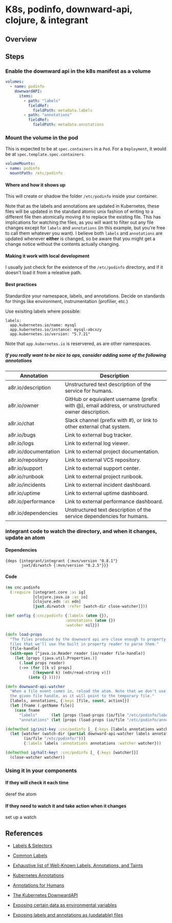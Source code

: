 # K8s, podinfo, downward-api, clojure, & integrant


## Overview

## Steps

### Enable the downward api in the k8s manifest as a volume

``` yaml
volumes:
  - name: podinfo
    downwardAPI:
      items:
        - path: "labels"
          fieldRef:
            fieldPath: metadata.labels
        - path: "annotations"
          fieldRef:
            fieldPath: metadata.annotations
```
### Mount the volume in the pod

This is expected to be at `spec.containers` in a `Pod`.  For a `Deployment`, it would be at `spec.template.spec.containers`.

``` yaml
volumeMounts:
- name: podinfo
  mountPath: /etc/podinfo
```

#### Where and how it shows up

This will create or shadow the folder `/etc/podinfo` inside your container.

Note that as the labels and annotations are updated in Kubernetes, these files will be updated in the standard atomic unix fashion of writing to a different file then atomically moving it to replace the existing file.  This has implications for watching the files, as you will want to filter out any file changes except for `labels` and `annotations` (in this example, but you're free to call them whatever you want).  I believe both `labels` and `annotations` are updated whenever **either** is changed, so be aware that you might get a change notice without the contents actually changing.

#### Making it work with local development

I usually just check for the existence of the `/etc/podinfo` directory, and if it doesn't load it from a releative path.

#### Best practices

Standardize your namespace, labels, and annotations.  Decide on standards for things like environment, instrumentation (profilier, etc.)

Use exisiting labels where possible:

    labels:
      app.kubernetes.io/name: mysql
      app.kubernetes.io/instance: mysql-abcxzy
      app.kubernetes.io/version: "5.7.21"

Note that `app.kubernetes.io` is reservered, as are other namespaces.

##### If you really want to be nice to ops, consider adding some of the following annotations

| Annotation | Description |
| ----------- | ----------- |
| a8r.io/description | Unstructured text description of the service for humans. |
| a8r.io/owner | GitHub or equivalent username (prefix with @), email address, or unstructured owner description. |
| a8r.io/chat | Slack channel (prefix with #), or link to other external chat system. |
| a8r.io/bugs | Link to external bug tracker. |
| a8r.io/logs | Link to external log viewer. |
| a8r.io/documentation | Link to external project documentation. |
| a8r.io/repository | Link to external VCS repository. |
| a8r.io/support | Link to external support center. |
| a8r.io/runbook | Link to external project runbook. |
| a8r.io/incidents | Link to external incident dashboard. |
| a8r.io/uptime | Link to external uptime dashboard. |
| a8r.io/performance | Link to external performance dashboard. |
| a8r.io/dependencies | Unstructured text description of the service dependencies for humans. |

### integrant code to watch the directory, and when it changes, update an atom

#### Dependencies

    {deps {integrant/integrant {:mvn/version "0.8.1"}
           juxt/dirwatch {:mvn/version "0.2.5"}}}

#### Code

``` clojure
(ns cnc.podinfo
  (:require [integrant.core :as ig]
            [clojure.java.io :as io]
            [clojure.edn :as edn]
            [juxt.dirwatch :refer [watch-dir close-watcher]]))

(def config {:cnc/podinfo {:labels (atom {}),
                          :annotations (atom {})
                          :watcher nil}})

(defn load-props
  "The files produced by the downward api are close enough to property
  files that we'll use the built in property reader to parse them."
  [file-handle]
  (with-open [^java.io.Reader reader (io/reader file-handle)]
    (let [props (java.util.Properties.)]
      (.load props reader)
      (->> (for [[k v] props]
            [(keyword k) (edn/read-string v)])
          (into {} )))))

(defn downward-api-watcher
  "When a file event comes in, reload the atom. Note that we don't use
  the given file handle, as it will point to the temporary file."
  [labels, annotations, {:keys [file, count, action]}]
  (let [fname (.getName file)]
    (case fname
      "labels"      (let [props (load-props (io/file "/etc/podinfo/labels"))] (reset! labels props))
      "annotations" (let [props (load-props (io/file "/etc/podinfo/annotations"))] (reset! annotations props)))))

(defmethod ig/init-key :cnc/podinfo [_ {:keys [labels annotations watcher]}]
  (let [watcher (watch-dir (partial downward-api-watcher labels annotations)
        (io/file "/etc/podinfo/"))]
        {:labels labels :annotations annotations :watcher watcher}))

(defmethod ig/halt-key! :cnc/podinfo [_ {:keys [watcher]}]
  (close-watcher watcher))
```

### Using it in your components

#### If they will check it each time

deref the atom

#### If they need to watch it and take action when it changes

set up a watch

## References

* [Labels & Selectors](https://kubernetes.io/docs/concepts/overview/working-with-objects/labels/)
* [Common Labels](https://kubernetes.io/docs/concepts/overview/working-with-objects/common-labels/)
* [Exhaustive list of Well-Known Labels, Annotations, and Taints](https://kubernetes.io/docs/reference/labels-annotations-taints/)

* [Kubernetes Annotations](https://kubernetes.io/docs/concepts/overview/working-with-objects/annotations/)
* [Annotations for Humans](https://ambassadorlabs.github.io/k8s-for-humans/)

* [The Kubernetes DownwardAPI](https://kubernetes.io/docs/concepts/workloads/pods/downward-api/)
* [Exposing certain data as environmental variables](https://kubernetes.io/docs/tasks/inject-data-application/environment-variable-expose-pod-information/)
* [Exposing labels and annotations as (updatable) files](https://kubernetes.io/docs/tasks/inject-data-application/downward-api-volume-expose-pod-information/)